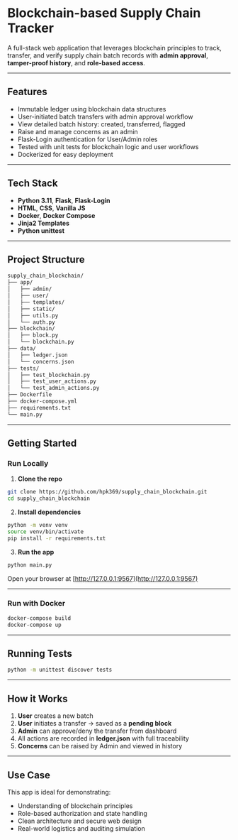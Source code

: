 # Blockchain-based Supply Chain Tracker

A full-stack web application that leverages blockchain principles to track, transfer, and verify supply chain batch records with **admin approval**, **tamper-proof history**, and **role-based access**.

---

## Features

- Immutable ledger using blockchain data structures
- User-initiated batch transfers with admin approval workflow
- View detailed batch history: created, transferred, flagged
- Raise and manage concerns as an admin
- Flask-Login authentication for User/Admin roles
- Tested with unit tests for blockchain logic and user workflows
- Dockerized for easy deployment

---

## Tech Stack

- **Python 3.11**, **Flask**, **Flask-Login**
- **HTML**, **CSS**, **Vanilla JS**
- **Docker**, **Docker Compose**
- **Jinja2 Templates**
- **Python unittest**

---

## Project Structure

```bash
supply_chain_blockchain/
├── app/
│   ├── admin/
│   ├── user/
│   ├── templates/
│   ├── static/
│   ├── utils.py
│   └── auth.py
├── blockchain/
│   ├── block.py
│   └── blockchain.py
├── data/
│   ├── ledger.json
│   └── concerns.json
├── tests/
│   ├── test_blockchain.py
│   ├── test_user_actions.py
│   └── test_admin_actions.py
├── Dockerfile
├── docker-compose.yml
├── requirements.txt
└── main.py
```

---

## Getting Started

### Run Locally

1. **Clone the repo**

```bash
git clone https://github.com/hpk369/supply_chain_blockchain.git
cd supply_chain_blockchain
```

2. **Install dependencies**

```bash
python -m venv venv
source venv/bin/activate
pip install -r requirements.txt
```

3. **Run the app**

```bash
python main.py
```

Open your browser at [http://127.0.0.1:9567](http://127.0.0.1:9567)

---

### Run with Docker

```bash
docker-compose build
docker-compose up
```

---

## Running Tests

```bash
python -m unittest discover tests
```

---

## How it Works

1. **User** creates a new batch
2. **User** initiates a transfer → saved as a **pending block**
3. **Admin** can approve/deny the transfer from dashboard
4. All actions are recorded in **ledger.json** with full traceability
5. **Concerns** can be raised by Admin and viewed in history

---

## Use Case

This app is ideal for demonstrating:
- Understanding of blockchain principles
- Role-based authorization and state handling
- Clean architecture and secure web design
- Real-world logistics and auditing simulation